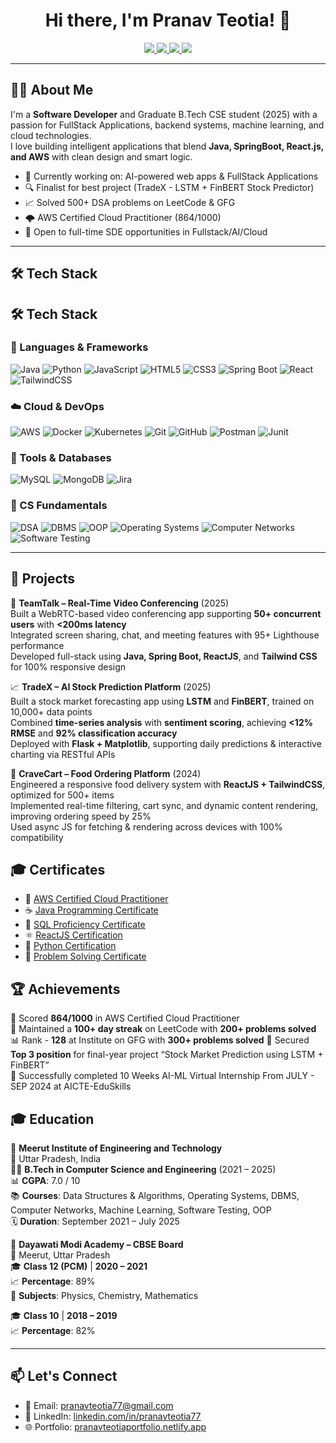 <h1 align="center">Hi there, I'm Pranav Teotia! 👋</h1>

<p align="center">
  <a href="https://www.linkedin.com/in/pranavteotia77/">
    <img src="https://img.shields.io/badge/LinkedIn-Pranav%20Teotia-blue?style=for-the-badge&logo=linkedin" />
  </a>
  <a href="mailto:pranavteotia77@gmail.com">
    <img src="https://img.shields.io/badge/Gmail-pranavteotia77@gmail.com-D14836?style=for-the-badge&logo=gmail&logoColor=white" />
  </a>
  <a href="https://pranavteotiaportfolio.netlify.app/">
    <img src="https://img.shields.io/badge/Portfolio-Visit-green?style=for-the-badge&logo=firefox&logoColor=white" />
  </a>
  <a href="https://wa.me/919457396750">
    <img src="https://img.shields.io/badge/WhatsApp-Chat-25D366?style=for-the-badge&logo=whatsapp&logoColor=white" />
  </a>
</p>



---

## 🧑‍💻 About Me

I'm a **Software Developer** and Graduate B.Tech CSE student (2025) with a passion for FullStack Applications, backend systems, machine learning, and cloud technologies.  
I love building intelligent applications that blend **Java, SpringBoot, React.js, and AWS** with clean design and smart logic.

- 🔭 Currently working on: AI-powered web apps & FullStack Applications
- 🔍 Finalist for best project (TradeX - LSTM + FinBERT Stock Predictor)
- 📈 Solved 500+ DSA problems on LeetCode & GFG
- 🌩 AWS Certified Cloud Practitioner (864/1000)
- 💬 Open to full-time SDE opportunities in Fullstack/AI/Cloud

---

## 🛠️ Tech Stack

## 🛠️ Tech Stack

### 🚀 Languages & Frameworks
![Java](https://img.shields.io/badge/Java-%23ED8B00.svg?logo=openjdk&logoColor=white)
![Python](https://img.shields.io/badge/Python-%2314354C.svg?logo=python&logoColor=white)
![JavaScript](https://img.shields.io/badge/JavaScript-F7DF1E?logo=javascript&logoColor=black)
![HTML5](https://img.shields.io/badge/HTML5-E34F26?logo=html5&logoColor=white)
![CSS3](https://img.shields.io/badge/CSS3-1572B6?logo=css3&logoColor=white)
![Spring Boot](https://img.shields.io/badge/SpringBoot-6DB33F?logo=springboot&logoColor=white)
![React](https://img.shields.io/badge/React-%2320232a.svg?logo=react&logoColor=%2361DAFB)
![TailwindCSS](https://img.shields.io/badge/TailwindCSS-06B6D4?logo=tailwindcss&logoColor=white)


### ☁️ Cloud & DevOps
![AWS](https://img.shields.io/badge/AWS-232F3E?logo=amazon-aws&logoColor=white)
![Docker](https://img.shields.io/badge/Docker-2496ED?logo=docker&logoColor=white)
![Kubernetes](https://img.shields.io/badge/Kubernetes-326CE5?logo=kubernetes&logoColor=white)
![Git](https://img.shields.io/badge/Git-F05032?logo=git&logoColor=white)
![GitHub](https://img.shields.io/badge/GitHub-181717?logo=github&logoColor=white)
![Postman](https://img.shields.io/badge/Postman-FF6C37?logo=postman&logoColor=white)
![Junit](https://img.shields.io/badge/JUnit-25A162?logo=java&logoColor=white)

### 🧠 Tools & Databases
![MySQL](https://img.shields.io/badge/MySQL-4479A1?logo=mysql&logoColor=white)
![MongoDB](https://img.shields.io/badge/MongoDB-4EA94B?logo=mongodb&logoColor=white)
![Jira](https://img.shields.io/badge/Jira-0052CC?logo=jira&logoColor=white)

### 🧮 CS Fundamentals
![DSA](https://img.shields.io/badge/Data%20Structures%20%26%20Algorithms-blueviolet?logo=codeforces&logoColor=white)
![DBMS](https://img.shields.io/badge/DBMS-%23007396.svg?logoColor=white)
![OOP](https://img.shields.io/badge/OOP-Principles-orange?logo=java&logoColor=white)
![Operating Systems](https://img.shields.io/badge/Operating%20Systems-%23323330.svg?logoColor=white)
![Computer Networks](https://img.shields.io/badge/Computer%20Networks-0052CC?logo=hackerrank&logoColor=white)
![Software Testing](https://img.shields.io/badge/Software%20Testing-darkred?logoColor=white)


---
## 🧪 Projects

🎥 **TeamTalk – Real-Time Video Conferencing** (2025)  
Built a WebRTC-based video conferencing app supporting **50+ concurrent users** with **<200ms latency**  
Integrated screen sharing, chat, and meeting features with 95+ Lighthouse performance  
Developed full-stack using **Java, Spring Boot, ReactJS**, and **Tailwind CSS** for 100% responsive design  

📈 **TradeX – AI Stock Prediction Platform** (2025)  
Built a stock market forecasting app using **LSTM** and **FinBERT**, trained on 10,000+ data points  
Combined **time-series analysis** with **sentiment scoring**, achieving **<12% RMSE** and **92% classification accuracy**  
Deployed with **Flask + Matplotlib**, supporting daily predictions & interactive charting via RESTful APIs  

🍔 **CraveCart – Food Ordering Platform** (2024)  
Engineered a responsive food delivery system with **ReactJS + TailwindCSS**, optimized for 500+ items  
Implemented real-time filtering, cart sync, and dynamic content rendering, improving ordering speed by 25%  
Used async JS for fetching & rendering across devices with 100% compatibility  


## 🎓 Certificates

- 🏅 [AWS Certified Cloud Practitioner](https://drive.google.com/file/d/1-VY0ZyJv2k1UMdJiE-A1zl63yeZY0sPI/view)
- ☕ [Java Programming Certificate](https://www.hackerrank.com/certificates/f435610c3dab)
- 💾 [SQL Proficiency Certificate](https://www.hackerrank.com/certificates/100e2f658093)
- ⚛️ [ReactJS Certification](https://www.hackerrank.com/certificates/bc32d71b2906)
- 🐍 [Python Certification](https://www.hackerrank.com/certificates/4bb9ecb28f4f)
- 🧠 [Problem Solving Certificate](https://www.hackerrank.com/certificates/cd6482d8c331)

## 🏆 Achievements

🎯 Scored **864/1000** in AWS Certified Cloud Practitioner  
💪 Maintained a **100+ day streak** on LeetCode with **200+ problems solved**  
📊 Rank - **128** at Institute on GFG  with **300+ problems solved**
🥉 Secured **Top 3 position** for final-year project “Stock Market Prediction using LSTM + FinBERT”  
🚀 Successfully completed 10 Weeks AI-ML Virtual Internship From JULY - SEP 2024 at AICTE-EduSkills 


## 🎓 Education

🏫 **Meerut Institute of Engineering and Technology**  
📍 Uttar Pradesh, India  
🧑‍🎓 **B.Tech in Computer Science and Engineering** (2021 – 2025)  
📊 **CGPA**: 7.0 / 10  
📚 **Courses**: Data Structures & Algorithms, Operating Systems, DBMS, Computer Networks, Machine Learning, Software Testing, OOP  
🗓️ **Duration**: September 2021 – July 2025

🏫 **Dayawati Modi Academy – CBSE Board**  
📍 Meerut, Uttar Pradesh  
🎓 **Class 12 (PCM)** | **2020 – 2021**  
📈 **Percentage**: 89%  
📘 **Subjects**: Physics, Chemistry, Mathematics

🎓 **Class 10** | **2018 – 2019**  
📈 **Percentage**: 82%

---

## 📫 Let's Connect
- 📧 Email: [pranavteotia77@gmail.com](mailto:pranavteotia77@gmail.com)
- 💼 LinkedIn: [linkedin.com/in/pranavteotia77](https://www.linkedin.com/in/pranavteotia77)
- 🌐 Portfolio: [pranavteotiaportfolio.netlify.app](https://pranavteotiaportfolio.netlify.app)

